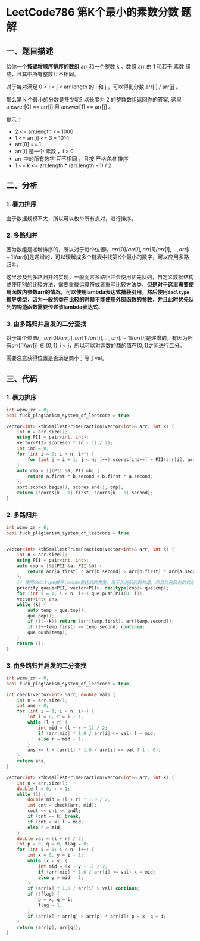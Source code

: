 # LeetCode786 第K个最小的素数分数 题解

## 一、题目描述

给你一个**按递增顺序排序的数组** arr 和一个整数 k 。数组 arr 由 1 和若干 素数  组成，且其中所有整数互不相同。

对于每对满足 0 < i < j < arr.length 的 i 和 j ，可以得到分数 arr[i] / arr[j] 。

那么第 k 个最小的分数是多少呢?  以长度为 2 的整数数组返回你的答案, 这里 answer[0] == arr[i] 且 answer[1] == arr[j] 。

提示：

+ 2 <= arr.length <= 1000
+ 1 <= arr[i] <= 3 * 10^4
+ arr[0] == 1
+ arr[i] 是一个 素数 ，i > 0
+ arr 中的所有数字 互不相同 ，且按 严格递增 排序
+ 1 <= k <= arr.length * (arr.length - 1) / 2



## 二、分析

### 1. 暴力排序

由于数据规模不大，所以可以枚举所有点对，进行排序。



### 2. 多路归并

因为数组是递增排序的，所以对于每个位置i，$arr[0]/arr[i],arr[1]/arr[i],...,arr[i-1]/arr[i]$是递增的，可以理解成多个链表中找第K个最小的数字，可以应用多路归并。

这里涉及到多路归并的实现，一般而言多路归并会使用优先队列，自定义数据结构或使用别的比较方法，需要重载运算符或者重写比较方法类，**但是对于这里需要使用函数内参数arr的情况，可以使用lambda表达式捕获引用，然后使用`decltype`推导类型，因为一般的类在比较的时候不能使用外部函数的参数，并且此时优先队列的构造函数需要传递该lambda表达式**。



### 3. 由多路归并启发的二分查找

对于每个位置$i$，$arr[0]/arr[i],arr[1]/arr[i],...,arr[i - 1]/arr[i]$是递增的，有因为所有$arr[i]/arr[j]\in (0,1),i<j$，所以可以对两数的商的值在$(0,1)$之间进行二分。

需要注意获得位置是否满足商小于等于val。



## 三、代码

### 1. 暴力排序

```c++
int wzmw_zr = 0;
bool fuck_plagiarism_system_of_leetcode = true;

vector<int> kthSmallestPrimeFraction(vector<int>& arr, int k) {
    int n = arr.size();
    using PII = pair<int, int>;
    vector<PII> scores(n * (n - 1) / 2);
    int ind = 0;
    for (int i = 0; i < n; i++) {
        for (int j = i + 1; j < n; j++) scores[ind++] = PII(arr[i], arr[j]);
    }
    auto cmp = [](PII &a, PII &b) {
        return a.first * b.second < b.first * a.second;
    };
    sort(scores.begin(), scores.end(), cmp);
    return {scores[k - 1].first, scores[k - 1].second};
}
```



### 2. 多路归并

```c++
int wzmw_zr = 0;
bool fuck_plagiarism_system_of_leetcode = true;


vector<int> kthSmallestPrimeFraction(vector<int>& arr, int k) {
    int n = arr.size();
    using PII = pair<int, int>;
    auto cmp = [&](PII &a, PII &b) {
        return arr[a.first] * arr[b.second] > arr[b.first] * arr[a.second];
    };
    // 使用decltype推导lambda表达式的类型，用于优先队列的构造，而且优先队列的构造函数可以传递比较方法。
    priority_queue<PII, vector<PII>, decltype(cmp)> que(cmp);
    for (int i = 1; i < n; i++) que.push(PII(0, i));
    vector<int> ans;
    while (k) {
        auto temp = que.top();
        que.pop();
        if (!(--k)) return {arr[temp.first], arr[temp.second]};
        if ((++temp.first) == temp.second) continue;
        que.push(temp);
    }
    return {};
}
```





### 3. 由多路归并启发的二分查找

```c++
int wzmw_zr = 0;
bool fuck_plagiarism_system_of_leetcode = true;

int check(vector<int> &arr, double val) {
    int n = arr.size();
    int ans = 0;
    for (int i = 1; i < n; i++) {
        int l = 0, r = i - 1;
        while (l < r) {
            int mid = (l + r + 1) / 2;
            if (arr[mid] * 1.0 / arr[i] <= val) l = mid;
            else r = mid - 1;
        }
        ans += l + (arr[l] * 1.0 / arr[i] <= val ? 1 : 0);
    }
    return ans;
}

vector<int> kthSmallestPrimeFraction(vector<int>& arr, int k) {
    int n = arr.size();
    double l = 0, r = 1;
    while (1) {
        double mid = (l + r) * 1.0 / 2;
        int cnt = check(arr, mid);
        cout << cnt << endl;
        if (cnt == k) break;
        if (cnt < k) l = mid;
        else r = mid;
    }
    double val = (l + r) / 2;
    int p = 0, q = 0, flag = 0;
    for (int i = 1; i < n; i++) {
        int x = 0, y = i - 1;
        while (x < y) {
            int mid = (x + y + 1) / 2;
            if (arr[mid] * 1.0 / arr[i] <= val) x = mid;
            else y = mid - 1;
        }
        if (arr[x] * 1.0 / arr[i] > val) continue;
        if (!flag) {
            p = x, q = i;
            flag = 1;
        } 
        if (arr[x] * arr[q] > arr[p] * arr[i]) p = x, q = i;
    }
    return {arr[p], arr[q]};
}
```

